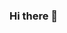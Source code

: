 ### Hi there 👋

<!--
**kevapostol/kevapostol** is a ✨ _special_ ✨ repository because its `README.md` (this file) appears on your GitHub profile.

Here are some ideas to get you started:

- 🔭 I’m currently working on ... 
- 🌱 I’m currently learning full stack web development
- 👯 I’m looking to collaborate on simple projects with MERN
- 💬 Ask me about anything fun!
- 😄 Pronouns: He/Him/His
- ⚡ Fun fact: I'm a Filipino
